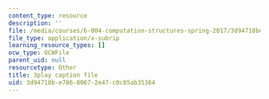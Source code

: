 ```yaml
---
content_type: resource
description: ''
file: /media/courses/6-004-computation-structures-spring-2017/3d94718be78680672e47c0c85ab35364_3HIV4MnLGCw.srt
file_type: application/x-subrip
learning_resource_types: []
ocw_type: OCWFile
parent_uid: null
resourcetype: Other
title: 3play caption file
uid: 3d94718b-e786-8067-2e47-c0c85ab35364
---
```

